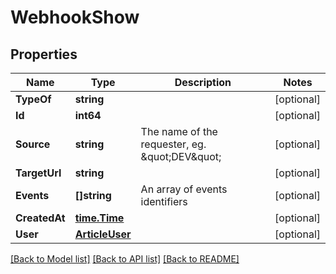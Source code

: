 # WebhookShow

## Properties

Name | Type | Description | Notes
------------ | ------------- | ------------- | -------------
**TypeOf** | **string** |  | [optional] 
**Id** | **int64** |  | [optional] 
**Source** | **string** | The name of the requester, eg. \&quot;DEV\&quot; | [optional] 
**TargetUrl** | **string** |  | [optional] 
**Events** | **[]string** | An array of events identifiers | [optional] 
**CreatedAt** | [**time.Time**](time.Time.md) |  | [optional] 
**User** | [**ArticleUser**](ArticleUser.md) |  | [optional] 

[[Back to Model list]](../README.md#documentation-for-models) [[Back to API list]](../README.md#documentation-for-api-endpoints) [[Back to README]](../README.md)


